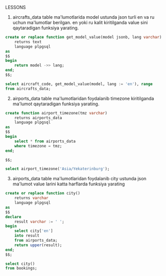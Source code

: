 LESSONS
1. aircrafts_data table ma'lumotlarida model ustunda json turli en va ru uchun ma'lumotlar berilgan. en yoki ru kalit kiritilganda value sini qaytaradigan funksiya yarating.

```sql
create or replace function get_model_value(model jsonb, lang varchar)
    returns text
    language plpgsql
as
$$
begin
    return model ->> lang;
end;
$$;

select aircraft_code, get_model_value(model, lang := 'en'), range
from aircrafts_data;

```


2. airports_data table ma'lumotlaridan foydalanib timezone kiritilganda ma'lumot qaytaradigan funksiya yarating.

```sql
create function airport_timezone(tmz varchar)
    returns airports_data
    language plpgsql
as
$$
begin
    select * from airports_data
    where timezone = tmz;
end;

$$;

select airport_timezone('Asia/Yekaterinburg');
```

3. airports_data table ma'lumotlaridan foydalanib city ustunda json ma'lumot value larini katta harflarda funksiya yarating

```sql
create or replace function city()
    returns varchar
    language plpgsql
as
$$
declare
    result varchar := ' ';
begin
    select city['en']
    into result
    from airports_data;
    return upper(result);
end;
$$;

select city()
from bookings;
```
